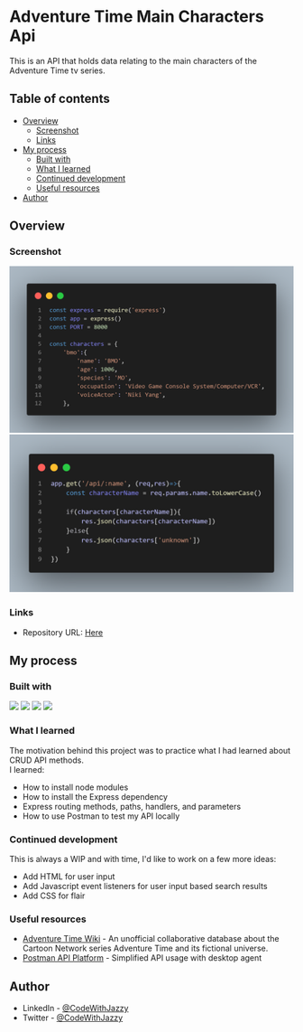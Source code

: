# Adventure Time Main Characters Api


This is an API that holds data relating to the main characters of the Adventure Time tv series.


## Table of contents

- [Overview](#overview)
  - [Screenshot](#screenshot)
  - [Links](#links)
- [My process](#my-process)
  - [Built with](#built-with)
  - [What I learned](#what-i-learned)
  - [Continued development](#continued-development)
  - [Useful resources](#useful-resources)
- [Author](#author)

## Overview

### Screenshot
![](preview.png)
![](preview2.png)

### Links

- Repository URL: [Here](https://github.com/codewithjazzy/adventure-time-main-characters-api)


## My process

### Built with

<p float="left">
  <img src="https://img.shields.io/badge/HTML5-E34F26?style=for-the-badge&logo=html5&logoColor=white" />
  <img src="https://img.shields.io/badge/Express%20js-000000?style=for-the-badge&logo=express&logoColor=white" /> 
  <img src="https://img.shields.io/badge/Node%20js-339933?style=for-the-badge&logo=nodedotjs&logoColor=white" />
  <img src="https://img.shields.io/badge/json-5E5C5C?style=for-the-badge&logo=json&logoColor=white" />
</p>


### What I learned

The motivation behind this project was to practice what I had learned about CRUD API methods.  
I learned:
- How to install node modules
- How to install the Express dependency
- Express routing methods, paths, handlers, and parameters
- How to use Postman to test my API locally



### Continued development

This is always a WIP and with time, I'd like to work on a few more ideas:

- Add HTML for user input
- Add Javascript event listeners for user input based search results
- Add CSS for flair


### Useful resources

- [Adventure Time Wiki](https://adventuretime.fandom.com/wiki/Adventure_Time_Wiki) - An unofficial collaborative database about the Cartoon Network series Adventure Time and its fictional universe.
- [Postman API Platform](https://www.postman.com/)  - Simplified API usage with desktop agent

## Author
- LinkedIn - [@CodeWithJazzy](www.linkedin.com/in/codewithjazzy)
- Twitter - [@CodeWithJazzy](https://twitter.com/CodeWithJazzy)